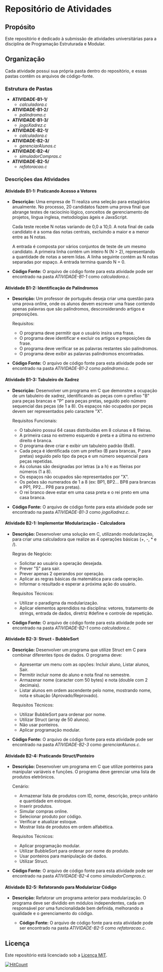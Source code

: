 # Repositório de Atividades

## Propósito
Este repositório é dedicado à submissão de atividades universitárias para a disciplina de Programação Estruturada e Modular.

## Organização
Cada atividade possui sua própria pasta dentro do repositório, e essas pastas contêm os arquivos de código-fonte.

### Estrutura de Pastas
- **ATIVIDADE-B1-1/**
  - *calculadora.c*
- **ATIVIDADE-B1-2/**
  - *palindromo.c*
- **ATIVIDADE-B1-3/**
  - *jogoXadrez.c*
- **ATIVIDADE-B2-1/**
  - *calculadora.c*
- **ATIVIDADE-B2-3/**
  - *gerenciarAlunos.c*
- **ATIVIDADE-B2-4/**
  - *simuladorCompras.c*
- **ATIVIDADE-B2-5/**
  - *refatoracao.c*

### Descrições das Atividades

#### Atividade B1-1: Praticando Acesso a Vetores
- **Descrição:** Uma empresa de TI realiza uma seleção para estagiários anualmente. No processo, 20 candidatos fazem uma prova final que abrange testes de raciocínio lógico, conceitos de gerenciamento de projetos, língua inglesa, metodologias ágeis e JavaScript.

  Cada teste recebe N notas variando de 0,0 a 10,0. A nota final de cada candidato é a soma das notas centrais, excluindo a maior e a menor entre as N notas.

  A entrada é composta por vários conjuntos de teste de um mesmo candidato. A primeira linha contém um inteiro N (N > 2), representando a quantidade de notas a serem lidas. A linha seguinte contém as N notas separadas por espaço. A entrada termina quando N = 0.

- **Código Fonte:** O arquivo de código fonte para esta atividade pode ser encontrado na pasta *ATIVIDADE-B1-1* como *calculadora.c*.

#### Atividade B1-2: Identificação de Palíndromos
- **Descrição:** Um professor de português deseja criar uma questão para uma prova online, onde os alunos devem escrever uma frase contendo apenas palavras que são palíndromos, desconsiderando artigos e preposições.

  Requisitos:
  - O programa deve permitir que o usuário insira uma frase.
  - O programa deve identificar e excluir os artigos e preposições da frase.
  - O programa deve verificar se as palavras restantes são palíndromos.
  - O programa deve exibir as palavras palíndromos encontradas.

- **Código Fonte:** O arquivo de código fonte para esta atividade pode ser encontrado na pasta *ATIVIDADE-B1-2* como *palindromo.c*.

#### Atividade B1-3: Tabuleiro de Xadrez
- **Descrição:** Desenvolver um programa em C que demonstre a ocupação de um tabuleiro de xadrez, identificando as peças com o prefixo "B" para peças brancas e "P" para peças pretas, seguido pelo número sequencial das peças (de 1 a 8). Os espaços não ocupados por peças devem ser representados pelo caractere "X".

  Requisitos Funcionais:
  - O tabuleiro possui 64 casas distribuídas em 8 colunas e 8 fileiras.
  - A primeira casa no extremo esquerdo é preta e a última no extremo direito é branca.
  - O programa deve criar e exibir um tabuleiro padrão (8x8).
  - Cada peça é identificada com um prefixo (B para brancas, P para pretas) seguido pelo tipo da peça e um número sequencial para peças repetidas.
  - As colunas são designadas por letras (a a h) e as fileiras por números (1 a 8).
  - Os espaços não ocupados são representados por "X".
  - Os peões são numerados de 1 a 8 (ex: BP1, BP2... BP8 para brancas e PP1, PP2... PP8 para pretas).
  - O rei branco deve estar em uma casa preta e o rei preto em uma casa branca.

- **Código Fonte:** O arquivo de código fonte para esta atividade pode ser encontrado na pasta *ATIVIDADE-B1-3* como *jogoXadrez.c*.

#### Atividade B2-1: Implementar Modularização - Calculadora
- **Descrição:** Desenvolver uma solução em C, utilizando modularização, para criar uma calculadora que realize as 4 operações básicas (+, -, * e /).

  Regras de Negócio:
  - Solicitar ao usuário a operação desejada.
  - Prever "S" para sair.
  - Prever apenas 2 operandos por operação.
  - Aplicar as regras básicas da matemática para cada operação.
  - Informar o resultado e esperar a próxima ação do usuário.

  Requisitos Técnicos:
  - Utilizar o paradigma da modularização.
  - Aplicar elementos aprendidos na disciplina: vetores, tratamento de strings, entrada de dados, diretriz #define e controle de repetição.

- **Código Fonte:** O arquivo de código fonte para esta atividade pode ser encontrado na pasta *ATIVIDADE-B2-1* como *calculadora.c*.

#### Atividade B2-3: Struct - BubbleSort
- **Descrição:** Desenvolver um programa que utilize Struct em C para combinar diferentes tipos de dados. O programa deve:
  - Apresentar um menu com as opções: Incluir aluno, Listar alunos, Sair.
  - Permitir incluir nome do aluno e nota final no semestre.
  - Armazenar nome (caracter com 50 bytes) e nota (double com 2 decimais).
  - Listar alunos em ordem ascendente pelo nome, mostrando nome, nota e situação (Aprovado/Reprovado).

  Requisitos Técnicos:
  - Utilizar BubbleSort para ordenar por nome.
  - Utilizar Struct (array de 50 alunos).
  - Não usar ponteiros.
  - Aplicar programação modular.

- **Código Fonte:** O arquivo de código fonte para esta atividade pode ser encontrado na pasta *ATIVIDADE-B2-3* como *gerenciarAlunos.c*.

#### Atividade B2-4: Praticando Struct/Ponteiro
- **Descrição:** Desenvolver um programa em C que utilize ponteiros para manipular variáveis e funções. O programa deve gerenciar uma lista de produtos eletrônicos.

  Cenário:
  - Armazenar lista de produtos com ID, nome, descrição, preço unitário e quantidade em estoque.
  - Inserir produtos.
  - Simular compras online.
  - Selecionar produto por código.
  - Verificar e atualizar estoque.
  - Mostrar lista de produtos em ordem alfabética.

  Requisitos Técnicos:
  - Aplicar programação modular.
  - Utilizar BubbleSort para ordenar por nome do produto.
  - Usar ponteiros para manipulação de dados.
  - Utilizar Struct.

- **Código Fonte:** O arquivo de código fonte para esta atividade pode ser encontrado na pasta *ATIVIDADE-B2-4* como *simuladorCompras.c*.

#### Atividade B2-5: Refatorando para Modularizar Código
- **Descrição:** Refatorar um programa anterior para modularização. O programa deve ser dividido em módulos independentes, cada um responsável por uma funcionalidade bem definida, melhorando a qualidade e o gerenciamento do código.

  - **Código Fonte:** O arquivo de código fonte para esta atividade pode ser encontrado na pasta *ATIVIDADE-B2-5* como *refatoracao.c*.

## Licença
Este repositório está licenciado sob a [Licença MIT](LICENSE).

[![HitCount](https://hits.dwyl.com/nataliataira/FATEC-PEM-2024-1-2040482322008-NATALIA.svg?style=flat-square)](http://hits.dwyl.com/nataliataira/FATEC-PEM-2024-1-2040482322008-NATALIA)
